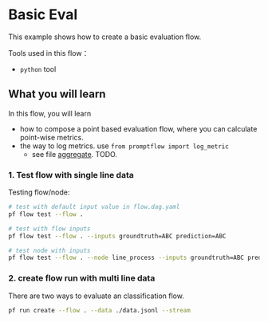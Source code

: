 # Basic Eval
This example shows how to create a basic evaluation flow. 

Tools used in this flow：
- `python` tool

## What you will learn

In this flow, you will learn
- how to compose a point based evaluation flow, where you can calculate point-wise metrics.
- the way to log metrics. use `from promptflow import log_metric`
    - see file [aggregate](aggregate.py). TODO.

### 1. Test flow with single line data

Testing flow/node:
```bash
# test with default input value in flow.dag.yaml
pf flow test --flow .

# test with flow inputs
pf flow test --flow . --inputs groundtruth=ABC prediction=ABC

# test node with inputs
pf flow test --flow . --node line_process --inputs groundtruth=ABC prediction=ABC
```

### 2. create flow run with multi line data
There are two ways to evaluate an classification flow.

```bash
pf run create --flow . --data ./data.jsonl --stream
```